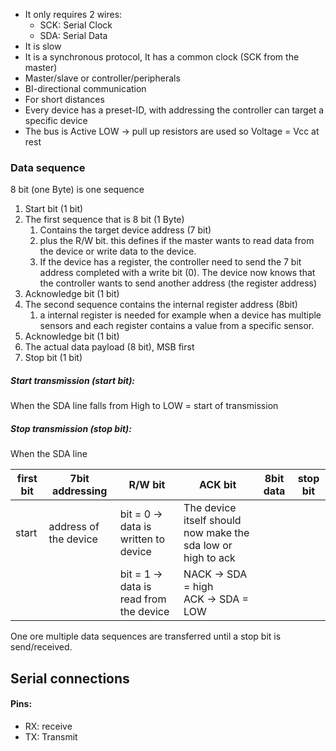 - It only requires 2 wires:
	- SCK: Serial Clock
	- SDA: Serial Data
- It is slow
- It is a synchronous protocol, It has a common clock (SCK from the master)
- Master/slave or controller/peripherals
- BI-directional communication
- For short distances
- Every device has a preset-ID, with addressing the controller can target a specific device
- The bus is Active LOW -> pull up resistors are used so Voltage = Vcc at rest

### Data sequence
8 bit (one Byte) is one sequence
 
1. Start bit (1 bit)
2. The first sequence that is 8 bit (1 Byte)
	1.  Contains the target device address (7 bit)
	2. plus the R/W bit. this defines if the master wants to read data from the device or write data to the device.
	3. If the device has a register, the controller need to send the 7 bit address completed with a write bit (0). The device now knows that the controller wants to send another address (the register address)
3. Acknowledge bit (1 bit)
4. The second sequence contains the internal register address (8bit)
	1. a internal register is needed for example when a device has multiple sensors and each register contains a value from a specific sensor.
5. Acknowledge bit (1 bit)
6. The actual data payload (8 bit), MSB first
7. Stop bit (1 bit)

##### Start transmission (start bit):
When the SDA line falls from High to LOW = start of transmission

##### Stop transmission (stop bit):
When the SDA line 

| first bit | 7bit addressing       | R/W bit                                 | ACK bit                                                      | 8bit data | stop bit |
| --------- | --------------------- | --------------------------------------- | ------------------------------------------------------------ | --------- | -------- |
| start     | address of the device | bit = 0 -> data is written to device    | The device itself should now make the sda low or high to ack |           |          |
|           |                       | bit = 1 -> data is read from the device | NACK -> SDA = high<br>ACK -> SDA = LOW                       |           |          |

One ore multiple data sequences are transferred until a stop bit is send/received.


## Serial connections
#### Pins:
- RX: receive
- TX: Transmit
